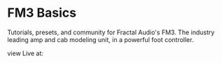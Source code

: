 # FM3 Basics

Tutorials, presets, and community for Fractal Audio's FM3. The industry leading amp and cab modeling unit, in a powerful foot controller.

view Live at:
